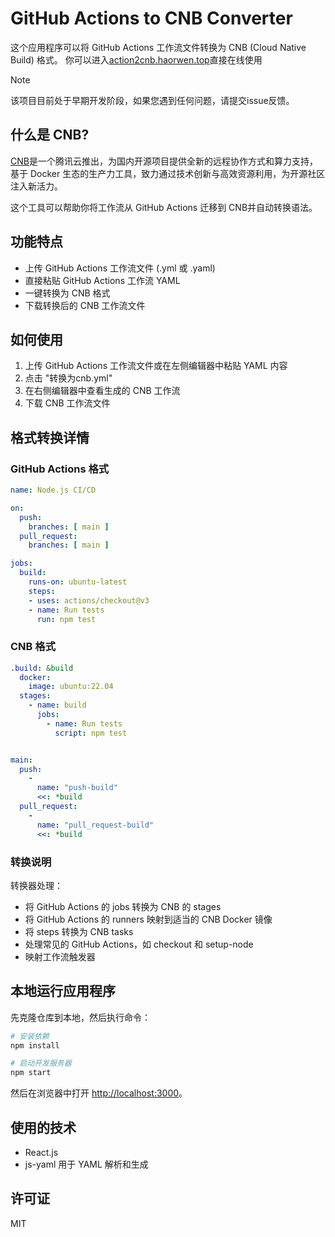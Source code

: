 # GitHub Actions to CNB Converter

这个应用程序可以将 GitHub Actions 工作流文件转换为 CNB (Cloud Native Build) 格式。
你可以进入[action2cnb.haorwen.top](https://action2cnb.haorwen.top/)直接在线使用

> [!NOTE]
> 该项目目前处于早期开发阶段，如果您遇到任何问题，请提交issue反馈。

## 什么是 CNB?
[CNB](https://docs.cnb.cool/)是一个腾讯云推出，为国内开源项目提供全新的远程协作方式和算力支持，基于 Docker 生态的生产力工具，致力通过技术创新与高效资源利用，为开源社区注入新活力。

这个工具可以帮助你将工作流从 GitHub Actions 迁移到 CNB并自动转换语法。

## 功能特点

- 上传 GitHub Actions 工作流文件 (.yml 或 .yaml)
- 直接粘贴 GitHub Actions 工作流 YAML
- 一键转换为 CNB 格式
- 下载转换后的 CNB 工作流文件

## 如何使用

1. 上传 GitHub Actions 工作流文件或在左侧编辑器中粘贴 YAML 内容
2. 点击 "转换为cnb.yml"
3. 在右侧编辑器中查看生成的 CNB 工作流
4. 下载 CNB 工作流文件

## 格式转换详情

### GitHub Actions 格式
```yaml
name: Node.js CI/CD

on:
  push:
    branches: [ main ]
  pull_request:
    branches: [ main ]

jobs:
  build:
    runs-on: ubuntu-latest
    steps:
    - uses: actions/checkout@v3
    - name: Run tests
      run: npm test
```

### CNB 格式
```yaml
.build: &build
  docker:
    image: ubuntu:22.04
  stages:
    - name: build
      jobs:
        - name: Run tests
          script: npm test


main:
  push:
    -
      name: "push-build"
      <<: *build
  pull_request:
    -
      name: "pull_request-build"
      <<: *build
```

### 转换说明

转换器处理：

- 将 GitHub Actions 的 jobs 转换为 CNB 的 stages
- 将 GitHub Actions 的 runners 映射到适当的 CNB Docker 镜像
- 将 steps 转换为 CNB tasks
- 处理常见的 GitHub Actions，如 checkout 和 setup-node
- 映射工作流触发器


## 本地运行应用程序
先克隆仓库到本地，然后执行命令：
```bash
# 安装依赖
npm install

# 启动开发服务器
npm start
```

然后在浏览器中打开 [http://localhost:3000](http://localhost:3000)。


## 使用的技术

- React.js
- js-yaml 用于 YAML 解析和生成

## 许可证

MIT